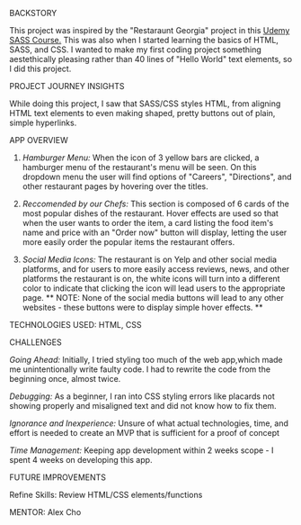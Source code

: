 BACKSTORY

This project was inspired by the "Restaraunt Georgia" project in this <a href="https://www.udemy.com/course/sass-the-complete-sass-course-css-preprocessor/learn/lecture/12992372#content">Udemy SASS Course.</a> This was also when I started learning the basics of HTML, SASS, and CSS. I wanted to make my first coding project something aestethically pleasing rather than 40 lines of "Hello World" text elements, so I did this project.

PROJECT JOURNEY INSIGHTS

While doing this project, I saw that SASS/CSS styles HTML, from aligning HTML text elements to even making shaped, pretty buttons out of plain, simple hyperlinks.

APP OVERVIEW

1. <i>Hamburger Menu:</i>
   When the icon of 3 yellow bars are clicked, a hamburger menu of the restaurant's menu will be seen. On this dropdown menu the user will find options of "Careers", "Directions", and other restaurant pages by hovering over the titles.

2. <i>Reccomended by our Chefs:</i>
   This section is composed of 6 cards of the most popular dishes of the restaurant. Hover effects are used so that when the user wants to order the item, a card listing the food item's name and price with an "Order now" button will display, letting the user more easily order the popular items the restaurant offers.

3. <i>Social Media Icons:</i>
   The restaurant is on Yelp and other social media platforms, and for users to more easily access reviews, news, and other platforms the restaurant is on, the white icons will turn into a different color to indicate that clicking the icon will lead users to the appropriate page.
   ** NOTE: None of the social media buttons will lead to any other websites - these buttons were to display simple hover effects. **

TECHNOLOGIES USED: HTML, CSS

CHALLENGES

<i>Going Ahead:</i> Initially, I tried styling too much of the web app,which made me unintentionally write faulty code. I had to rewrite the code from the beginning once, almost twice.

<i>Debugging:</i> As a beginner, I ran into CSS styling errors like placards not showing properly and misaligned text and did not know how to fix them.

<i>Ignorance and Inexperience:</i> Unsure of what actual technologies, time, and effort is needed to create an MVP that is sufficient for a proof of concept

<i>Time Management:</i> Keeping app development within 2 weeks scope - I spent 4 weeks on developing this app.

FUTURE IMPROVEMENTS

Refine Skills: Review HTML/CSS elements/functions

MENTOR: Alex Cho
